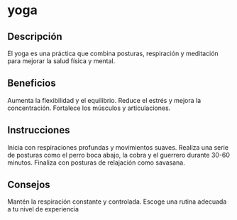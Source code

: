 # yoga

## Descripción
El yoga es una práctica que combina posturas, respiración y meditación para mejorar la salud física y mental.

## Beneficios
Aumenta la flexibilidad y el equilibrio.
Reduce el estrés y mejora la concentración.
Fortalece los músculos y articulaciones.

## Instrucciones
Inicia con respiraciones profundas y movimientos suaves.
Realiza una serie de posturas como el perro boca abajo, la cobra y el guerrero durante 30-60 minutos.
Finaliza con posturas de relajación como savasana.

## Consejos
Mantén la respiración constante y controlada.
Escoge una rutina adecuada a tu nivel de experiencia
